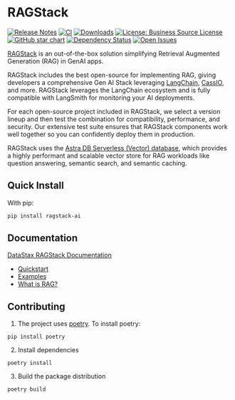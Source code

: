 # RAGStack
[![Release Notes](https://img.shields.io/github/v/release/datastax/ragstack-ai.svg)](https://github.com/datastax/ragstack-ai/releases)
[![CI](https://github.com/datastax/ragstack-ai/actions/workflows/ci.yml/badge.svg)](https://github.com/datastax/ragstack-ai/actions/workflows/ci.yml)
[![Downloads](https://static.pepy.tech/badge/ragstack-ai/month)](https://www.pepy.tech/projects/ragstack-ai)
[![License: Business Source License](https://img.shields.io/badge/License-BSL-yellow.svg)](https://github.com/datastax/ragstack-ai/blob/main/LICENSE.txt)
[![GitHub star chart](https://img.shields.io/github/stars/datastax/ragstack-ai?style=social)](https://star-history.com/#datastax/ragstack-ai)
[![Dependency Status](https://img.shields.io/librariesio/release/pypi/ragstack-ai)](https://libraries.io/pypi/ragstack-ai)
[![Open Issues](https://img.shields.io/github/issues-raw/datastax/ragstack-ai)](https://github.com/datastax/ragstack-ai/issues)

[RAGStack](https://www.datastax.com/products/ragstack) is an out-of-the-box solution simplifying Retrieval Augmented Generation (RAG) in GenAI apps.

RAGStack includes the best open-source for implementing RAG, giving developers a comprehensive Gen AI Stack leveraging [LangChain](https://python.langchain.com/docs/get_started/introduction), [CassIO](https://cassio.org/), and more. RAGStack leverages the LangChain ecosystem and is fully compatible with LangSmith for monitoring your AI deployments.

For each open-source project included in RAGStack, we select a version lineup and then test the combination for compatibility, performance, and security. Our extensive test suite ensures that RAGStack components work well together so you can confidently deploy them in production.

RAGStack uses the [Astra DB Serverless (Vector) database](https://docs.datastax.com/en/astra/astra-db-vector/get-started/quickstart.html), which provides a highly performant and scalable vector store for RAG workloads like question answering, semantic search, and semantic caching.

## Quick Install

With pip:
```bash
pip install ragstack-ai
```

## Documentation

[DataStax RAGStack Documentation](https://docs.datastax.com/en/ragstack/docs/index.html)
* [Quickstart](https://docs.datastax.com/en/ragstack/docs/quickstart.html)
* [Examples](https://docs.datastax.com/en/ragstack/docs/examples/index.html)
* [What is RAG?](https://docs.datastax.com/en/ragstack/docs/intro-to-rag/index.html)

## Contributing

1. The project uses [poetry](https://python-poetry.org/).
To install poetry:
```shell
pip install poetry
```

2. Install dependencies
```shell
poetry install
```

3. Build the package distribution
```shell
poetry build
```
